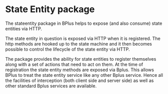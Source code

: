 # State Entity package

The stateentity package in BPlus helps to expose (and also consume) state entities via HTTP.

The state entity in question is exposed via HTTP when it is registered. The http methods are hooked up to
the state machine and it then becomes possible to control the lifecycle of the state entity via HTTP.

The package provides the ability  for state entities to register themselves along with a set of actions
that need to act on them. At the time of registration the state entity methods are exposed via Bplus.
This allows BPlus to treat the state entity service like any other Bplus service. Hence all the 
facilities of interception (both client side and server side) as well as other standard Bplus services
are available.